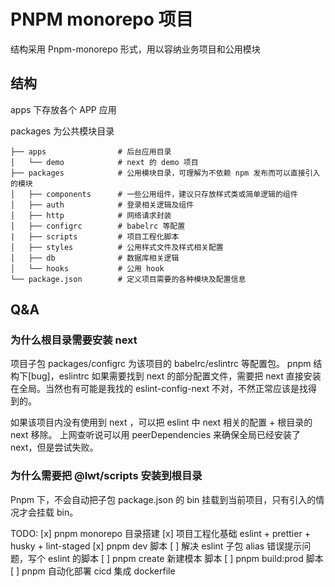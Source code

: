 # PNPM monorepo 项目

结构采用 Pnpm-monorepo 形式，用以容纳业务项目和公用模块

## 结构

apps 下存放各个 APP 应用

packages 为公共模块目录

```
├── apps                # 后台应用目录
│   └── demo            # next 的 demo 项目
├── packages            # 公用模块目录，可理解为不依赖 npm 发布而可以直接引入的模块
│   ├── components      # 一些公用组件，建议只存放样式类或简单逻辑的组件
│   ├── auth            # 登录相关逻辑及组件
│   ├── http            # 网络请求封装
│   ├── configrc        # babelrc 等配置
|   ├── scripts         # 项目工程化脚本
│   ├── styles          # 公用样式文件及样式相关配置
│   ├── db              # 数据库相关逻辑
│   └── hooks           # 公用 hook
└── package.json        # 定义项目需要的各种模块及配置信息
```

## Q&A

### 为什么根目录需要安装 next

项目子包 packages/configrc 为该项目的 babelrc/eslintrc 等配置包。
pnpm 结构下[bug]，eslintrc 如果需要找到 next 的部分配置文件，需要把 next 直接安装在全局。当然也有可能是我找的 eslint-config-next 不对，不然正常应该是找得到的。

如果该项目内没有使用到 next ，可以把 eslint 中 next 相关的配置 + 根目录的 next 移除。
上网查听说可以用 peerDependencies 来确保全局已经安装了 next，但是尝试失败。

### 为什么需要把 @lwt/scripts 安装到根目录

Pnpm 下，不会自动把子包 package.json 的 bin 挂载到当前项目，只有引入的情况才会挂载 bin。

TODO:
[x] pnpm monorepo 目录搭建
[x] 项目工程化基础 eslint + prettier + husky + lint-staged
[x] pnpm dev <app-name> 脚本
[ ] 解决 eslint 子包 alias 错误提示问题，写个 eslint 的脚本
[ ] pnpm create 新建模本 脚本
[ ] pnpm build:prod 脚本
[ ] pnpm 自动化部署 cicd 集成 dockerfile
